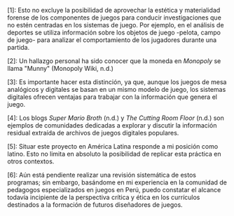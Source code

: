 [1]: Esto no excluye la posibilidad de aprovechar la estética y materialidad forense de los componentes de juegos para conducir investigaciones que no estén centradas en los sistemas de juego. Por ejemplo, en el análisis de deportes se utiliza información sobre los objetos de juego -pelota, campo de juego- para analizar el comportamiento de los jugadores durante una partida.

[2]: Un hallazgo personal ha sido conocer que la moneda en *Monopoly* se llama "Munny" (Monopoly Wiki, n.d.)

[3]: Es importante hacer esta distinción, ya que, aunque los juegos de mesa analógicos y digitales se basan en un mismo modelo de juego, los sistemas digitales ofrecen ventajas para trabajar con la información que genera el juego.

[4]: Los blogs _Super Mario Broth_ (n.d.) y _The Cutting Room Floor_ (n.d.) son ejemplos de comunidades dedicadas a explorar y discutir la información residual extraída de archivos de juegos digitales populares.

[5]: Situar este proyecto en América Latina responde a mi posición como latino. Esto no limita en absoluto la posibilidad de replicar esta práctica en otros contextos.

[6]: Aún está pendiente realizar una revisión sistemática de estos programas; sin embargo, basándome en mi experiencia en la comunidad de pedagogos especializados en juegos en Perú, puedo constatar el alcance todavía incipiente de la perspectiva crítica y ética en los currículos destinados a la formación de futuros diseñadores de juegos.